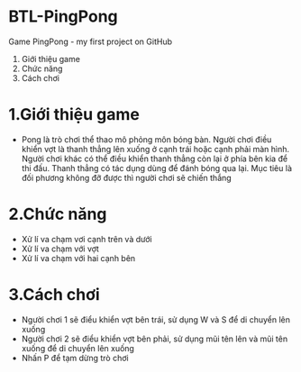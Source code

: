 # BTL-PingPong
Game PingPong - my first project on GitHub
1. Giới thiệu game
2. Chức năng
3. Cách chơi
# 1.Giới thiệu game
- Pong là trò chơi thể thao mô phỏng môn bóng bàn. Người chơi điều khiển vợt là thanh thẳng lên xuống ở cạnh trái hoặc cạnh phải màn hình. Người chơi khác có thể điều khiển thanh thẳng còn lại ở phía bên kia để thi đấu. Thanh thẳng có tác dụng dùng để đánh bóng qua lại. Mục tiêu là đối phương không đỡ được thì người chơi sẽ chiến thắng
# 2.Chức năng
- Xử lí va chạm vơi cạnh trên và dưới
- Xử lí va chạm với vợt
- Xử lí va chạm với hai cạnh bên
# 3.Cách chơi
- Người chơi 1 sẽ điểu khiển vợt bên trái, sử dụng W và S để di chuyển lên xuống
- Người chơi 2 sẽ điểu khiển vợt bên phải, sử dụng mũi tên lên và mũi tên xuống để di chuyển lên xuống
- Nhấn P để tạm dừng trò chơi
